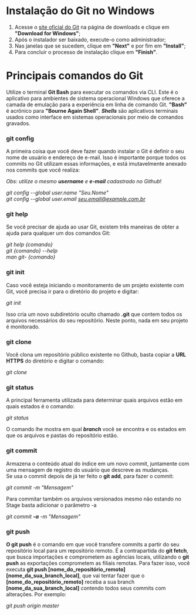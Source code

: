 # Instalação do Git no Windows

1. Acesse o [site oficial do Git](https://git-scm.com/downloads) na página de downloads e clique em **"Download for Windows"**;
2. Após o instalador ser baixado, execute-o como administrador;
3. Nas janelas que se sucedem, clique em **"Next"** e por fim em **"Install"**;
4. Para concluir o processo de instalação clique em **"Finish"**.



# Principais comandos do Git

 Utilize o terminal **Git Bash** para executar os comandos via CLI. Este é o aplicativo para ambientes de sistema operacional Windows que oferece a camada de emulação para a experiência em linha de comando Git. **"Bash"** é acrônico para **"Bourne Again Shell"**. ***Shells*** são aplicativos  terminais usados como interface em sistemas operacionais por meio de  comandos gravados.

### git config

A primeira coisa que você deve fazer quando instalar o Git é definir o seu nome de usuário e endereço de e-mail. Isso é importante porque  todos os commits no Git utilizam essas informações, e está imutavelmente anexado nos commits que você realiza:

*Obs: utilize o mesmo **username** e **e-mail** cadastrado no Github*!

*git config --global user.name "Seu.Nome"*                                         
*git config --global user.email seu.email@example.com.br*                                 


### git help

Se você precisar de ajuda ao usar Git, existem três maneiras de obter a ajuda para qualquer um dos comandos Git:

*git help {comando}*                                     
*git {comando} --help*                                          
*man git- {comando}*                                    


### git init

Caso você esteja iniciando o monitoramento de um projeto existente com Git, você precisa ir para o diretório do projeto e digitar:

*git init*

Isso cria um novo subdiretório oculto chamado **.git** que contem todos os arquivos necessários do seu repositório. Neste ponto, nada em seu projeto é monitorado.


### git clone

Você clona um repositório público existente no Github, basta copiar a **URL HTTPS** do diretório e digitar o comando:

*git clone <link https do repositorio a ser clonado>*


### git status

A principal ferramenta utilizada para determinar quais arquivos estão em quais estados é o comando:                                        

*git status*

O comando lhe mostra em qual ***branch*** você se encontra e os estados em que os arquivos e pastas do repositório estão.


### git commit

Armazena o conteúdo atual do índice em um novo commit, juntamente com uma mensagem de registro do usuário que descreve as mudanças.                                            
Se usa o commit depois de já ter feito o **git add**, para fazer o commit:


*git commit -m "Mensagem"*

Para commitar também os arquivos versionados mesmo não estando no Stage basta adicionar o parâmetro -a

*git commit **-a** -m "Mensagem"*


### git push

**O git push** é o comando em que você transfere commits a partir do seu repositório local para um repositório remoto. É a contrapartida do **git fetch**, que busca importações e comprometem as agências locais, utilizando o **git push** as exportações comprometem as filiais remotas. Para fazer isso, você executa **git push [nome_do_repositório_remoto] [nome_da_sua_branch_local]**, que vai tentar fazer que o **[nome_do_repositório_remoto]** receba a sua branch **[nome_da_sua_branch_local]** contendo todos seus commits com alterações. Por exemplo:

*git push origin master*
